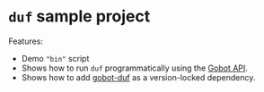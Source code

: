 # `duf` sample project

Features:

- Demo `"bin"` script
- Shows how to run `duf` programmatically using the [Gobot API](https://github.com/benallfree/gobot/tree/v1.0.0-alpha.34/docs/readme.md).
- Shows how to add [gobot-duf](https://www.npmjs.com/package/gobot-duf) as a version-locked dependency.
